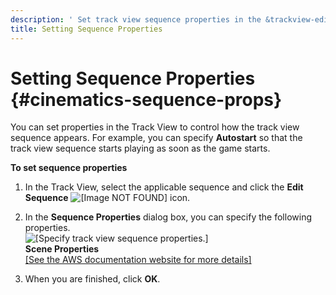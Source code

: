 ```yaml
---
description: ' Set track view sequence properties in the &trackview-editor; in &ALYlong;. '
title: Setting Sequence Properties
---
```

# Setting Sequence Properties {#cinematics-sequence-props}

You can set properties in the Track View to control how the track view sequence appears\. For example, you can specify **Autostart** so that the track view sequence starts playing as soon as the game starts\.

**To set sequence properties**

1. In the Track View, select the applicable sequence and click the **Edit Sequence** ![\[Image NOT FOUND\]](/images/userguide/cinematics/cinematics-sequence-props-edit-icon.png) icon\.

1. In the **Sequence Properties** dialog box, you can specify the following properties\.  
![\[Specify track view sequence properties.\]](/images/userguide/cinematics/cinematics-sequence-props.png)  
**Scene Properties**    
[\[See the AWS documentation website for more details\]](http://docs.aws.amazon.com/lumberyard/latest/userguide/cinematics-sequence-props.html)

1. When you are finished, click **OK**\.
